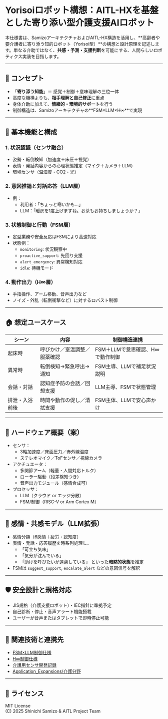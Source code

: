 # Yorisoiロボット構想：AITL-HXを基盤とした寄り添い型介護支援AIロボット

本仕様書は、SamizoアーキテクチャおよびAITL-HX構造を活用し、**高齢者や要介護者に寄り添う知的ロボット（Yorisoi型）**の構想と設計原理を記述します。単なる介助ではなく、**共感・予測・支援判断**を可能にする、人間らしいロボティクス実装を目指します。

---

## 🌱 コンセプト

- 「**寄り添う知能**」＝ 感覚＋制御＋意味理解の三位一体
- 高度な機構よりも、**相手理解と自己修正**に重点
- 身体介助に加えて、**情緒的・環境的サポート**を行う
- 制御構造は、Samizoアーキテクチャの**FSM×LLM×H∞**で実現

---

## 🤖 基本機能と構成

### 1. 状況認識（センサ融合）

- 姿勢・転倒検知（加速度＋床圧＋視覚）
- 表情・発話内容からの心理状態推定（マイク＋カメラ＋LLM）
- 環境センサ（温湿度・CO2・光）

### 2. 意図推論と対話応答（LLM層）

- 例：
  - 利用者：「ちょっと寒いかも…」
  - LLM：「暖房を1度上げますね。お茶もお持ちしましょうか？」

### 3. 状態制御と行動（FSM層）

- 定型業務や安全反応はFSMにより高速対応
- 状態例：
  - `monitoring`: 状況観察中
  - `proactive_support`: 先回り支援
  - `alert_emergency`: 異常検知対応
  - `idle`: 待機モード

### 4. 動作出力（H∞層）

- 手指操作、アーム移動、音声出力など
- ノイズ・外乱（転倒衝撃など）に対するロバスト制御

---

## 🏠 想定ユースケース

| シーン        | 内容                              | 制御構造連携               |
|---------------|-----------------------------------|----------------------------|
| 起床時         | 呼びかけ／室温調整／服薬確認         | FSM＋LLMで意思確認、H∞で動作制御 |
| 異常時         | 転倒検知→緊急呼出→通知             | FSM主導、LLMで補足状況説明     |
| 会話・対話     | 認知症予防の会話／回想支援           | LLM主導、FSMで状態管理         |
| 排泄・入浴前後 | 時間や動作の促し／清拭支援            | FSM主体、LLMで安心声かけ       |

---

## 📐 ハードウェア概要（案）

- センサ：
  - 3軸加速度／床面圧力／赤外線温度
  - ステレオマイク／ToFセンサ／視線カメラ
- アクチュエータ：
  - 多関節アーム（軽量・人間対応トルク）
  - ローラー駆動（段差検知つき）
  - 音声出力モジュール（感情合成可）
- プロセッサ：
  - LLM（クラウド or エッジ分散）
  - FSM/制御（RISC-V or Arm Cortex M）

---

## 💬 感情・共感モデル（LLM拡張）

- 感情分類（6感情＋疲労・認知度）
- 表情・発話・応答履歴を時系列処理し、
  - 「苛立ち気味」
  - 「気分が沈んでいる」
  - 「助けを呼びたいが遠慮している」
  といった**暗黙的状態**を推定
- FSMは `suggest_support`, `escalate_alert` などの意図信号を解釈

---

## 🛡️ 安全設計と規格対応

- JIS規格（介護支援ロボット）・IEC指針に準拠予定
- 自己診断・停止・音声アラート機能搭載
- ユーザーが音声またはタブレットで即時停止可能

---

## 🔗 関連技術と連携先

- [FSM×LLM制御仕様](fsm_llm_structure.md)
- [H∞制御仕様](h_infinity_control_spec.md)
- [介護用センサ開発記録](../../../../private/yorisoi_sensor_notes/)
- [Application_Expansions/介護分野](../../../../Application_Expansions/elder_care/)

---

## 📄 ライセンス

MIT License  
(C) 2025 Shinichi Samizo & AITL Project Team
